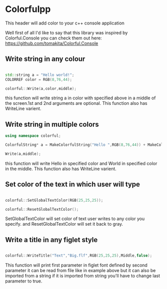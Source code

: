 # Colorfulpp
This header will add color to your c++ console application 

Well first of all I'd like to say that this library was inspired by Colorful.Console you can check them out here:
https://github.com/tomakita/Colorful.Console

## Write string in any colour

```cpp

std::string a = "Hello world!";
COLORREF color = RGB(8,76,44);

colorful::Write(a,color,middle);

```

this function will write string a in color with specified above in a middle of the screen.1st and 2nd arguments are optional.
This function also has WriteLine varient.

## Write string in multiple colors

```cpp
using namespace colorful;

ColorfulString* a = MakeColorfulString("Hello ",RGB(8,76,44)) + MakeColorfulString("world", RGB(25,25,25));

Write(a,middle);

```

this function will write Hello in specified color and World in specified color in the middle.
This function also has WriteLine varient.

## Set color of the text in which user will type

```cpp

colorful::SetGlobalTextColor(RGB(25,25,25));

colorful::ResetGlobalTextColor();

```

SetGlobalTextColor will set color of text user writes to any color you specify.
and ResetGlobalTextColor will set it back to gray.

## Write a title in any figlet style
```cpp

colorful::WriteTitle("Text","Big.flf",RGB(25,25,25),Middle,false);

```

This function will print first parameter in figlet font defined by second parameter it can be read from file like in example above but it can also be imported from a string if it is imported from string you'll have to change last parameter to true.

